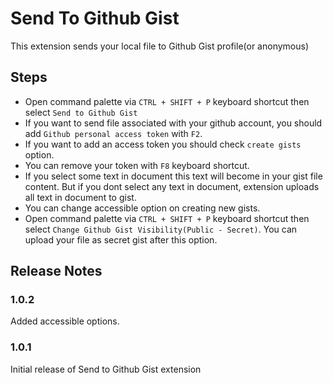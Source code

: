 
# Send To Github Gist

This extension sends your local file to Github Gist profile(or anonymous)

## Steps

* Open command palette via `CTRL + SHIFT + P` keyboard shortcut then select `Send to Github Gist`
* If you want to send file associated with your github account, you should add `Github personal access token` with `F2`.
* If you want to add an access token you should check `create gists` option.
* You can remove your token with `F8` keyboard shortcut.   
* If you select some text in document this text will become in your gist file content. But if you dont select any text in document, extension uploads all text in document to gist.   
* You can change accessible option on creating new gists. 
* Open command palette via `CTRL + SHIFT + P` keyboard shortcut then select `Change Github Gist Visibility(Public - Secret)`. You can upload your file as secret gist after this option.
## Release Notes
### 1.0.2
Added accessible options.
### 1.0.1
Initial release of Send to Github Gist extension
